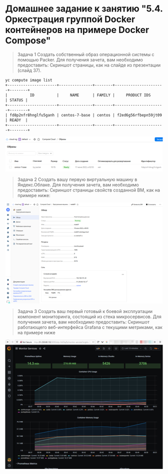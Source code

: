 # Домашнее задание к занятию "5.4. Оркестрация группой Docker контейнеров на примере Docker Compose"

> Задача 1
> Создать собственный образ операционной системы с помощью Packer.
> Для получения зачета, вам необходимо предоставить:
>     Скриншот страницы, как на слайде из презентации (слайд 37).

    yc compute image list
    +----------------------+---------------+--------+----------------------+--------+
    |          ID          |     NAME      | FAMILY |     PRODUCT IDS      | STATUS |
    +----------------------+---------------+--------+----------------------+--------+
    | fd8p2nfr8hnglfu5ganh | centos-7-base | centos | f2ed6g56rfbepn59jt09 | READY  |
    +----------------------+---------------+--------+----------------------+--------+

![centos](./img/centos-yc.png "centos")	

> Задача 2
> Создать вашу первую виртуальную машину в Яндекс.Облаке.
> Для получения зачета, вам необходимо предоставить:
>    Скриншот страницы свойств созданной ВМ, как на примере ниже:

![VM](./img/ya-vm.png "VM")

> Задача 3
> Создать ваш первый готовый к боевой эксплуатации компонент мониторинга, состоящий из стека микросервисов.
> Для получения зачета, вам необходимо предоставить:
>    Скриншот работающего веб-интерфейса Grafana с текущими метриками, как на примере ниже

![grafana](./img/grafana.png "grafana")

